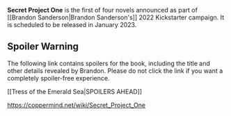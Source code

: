 **Secret Project One** is the first of four novels announced as part of [[Brandon Sanderson\|Brandon Sanderson's]] 2022 Kickstarter campaign. It is scheduled to be released in January 2023.

## Spoiler Warning
The following link contains spoilers for the book, including the title and other details revealed by Brandon. Please do not click the link if you want a completely spoiler-free experience.

[[Tress of the Emerald Sea\|SPOILERS AHEAD]]


https://coppermind.net/wiki/Secret_Project_One